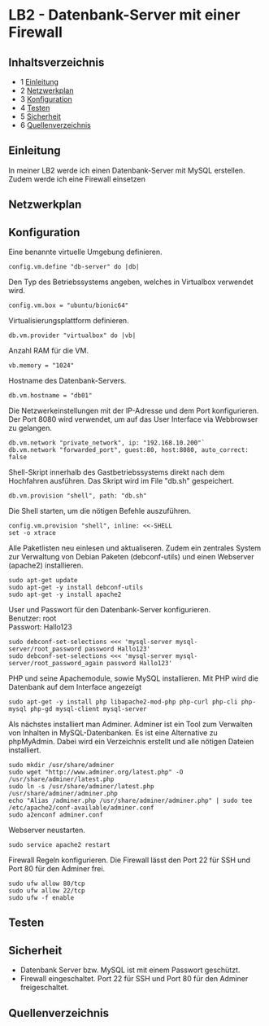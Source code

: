 # LB2 - Datenbank-Server mit einer Firewall

## Inhaltsverzeichnis

* 1 [Einleitung](#einleitung) 
* 2 [Netzwerkplan](#netzwerkplan)
* 3 [Konfiguration](#konfiguration)
* 4 [Testen](#testen)
* 5 [Sicherheit](#sicherheit)
* 6 [Quellenverzeichnis](#quellenverzeichnis)

## Einleitung
In meiner LB2 werde ich einen Datenbank-Server mit MySQL erstellen. Zudem werde ich eine Firewall einsetzen 

## Netzwerkplan
     

## Konfiguration
Eine benannte virtuelle Umgebung definieren.

`config.vm.define "db-server" do |db|`

Den Typ des Betriebssystems angeben, welches in Virtualbox verwendet wird.

`config.vm.box = "ubuntu/bionic64"`

Virtualisierungsplattform definieren.

`db.vm.provider "virtualbox" do |vb|`

Anzahl RAM für die VM.

`vb.memory = "1024"`

Hostname des Datenbank-Servers.

`db.vm.hostname = "db01"`

Die Netzwerkeinstellungen mit der IP-Adresse und dem Port konfigurieren. Der Port 8080 wird verwendet, um auf das User Interface via Webbrowser zu gelangen.

```
db.vm.network "private_network", ip: "192.168.10.200"`
db.vm.network "forwarded_port", guest:80, host:8080, auto_correct: false
```
Shell-Skript innerhalb des Gastbetriebssystems direkt nach dem Hochfahren ausführen. Das Skript wird im File "db.sh" gespeichert.

`db.vm.provision "shell", path: "db.sh"`

Die Shell starten, um die nötigen Befehle auszuführen.

```
config.vm.provision "shell", inline: <<-SHELL 
set -o xtrace
```

Alle Paketlisten neu einlesen und aktualiseren. Zudem ein zentrales System zur Verwaltung von Debian Paketen (debconf-utils) und einen Webserver (apache2) installieren.

```
sudo apt-get update
sudo apt-get -y install debconf-utils 
sudo apt-get -y install apache2 
```

User und Passwort für den Datenbank-Server konfigurieren.<br>
Benutzer: root<br>
Passwort: Hallo123

```
sudo debconf-set-selections <<< 'mysql-server mysql-server/root_password password Hallo123'
sudo debconf-set-selections <<< 'mysql-server mysql-server/root_password_again password Hallo123'
```

PHP und seine Apachemodule, sowie MySQL installieren. Mit PHP wird die Datenbank auf dem Interface angezeigt

`sudo apt-get -y install php libapache2-mod-php php-curl php-cli php-mysql php-gd mysql-client mysql-server` 

Als nächstes installiert man Adminer. Adminer ist ein Tool zum Verwalten von Inhalten in MySQL-Datenbanken. Es ist eine Alternative zu phpMyAdmin. Dabei wird ein Verzeichnis erstellt und alle nötigen Dateien installiert.

```	
sudo mkdir /usr/share/adminer
sudo wget "http://www.adminer.org/latest.php" -O /usr/share/adminer/latest.php
sudo ln -s /usr/share/adminer/latest.php /usr/share/adminer/adminer.php
echo "Alias /adminer.php /usr/share/adminer/adminer.php" | sudo tee /etc/apache2/conf-available/adminer.conf
sudo a2enconf adminer.conf  
```

Webserver neustarten.

`sudo service apache2 restart`

Firewall Regeln konfigurieren. Die Firewall lässt den Port 22 für SSH und Port 80 für den Adminer frei.

```  
sudo ufw allow 80/tcp 
sudo ufw allow 22/tcp 
sudo ufw -f enable 
```

## Testen

## Sicherheit
* Datenbank Server bzw. MySQL ist mit einem Passwort geschützt.
* Firewall eingeschaltet. Port 22 für SSH und Port 80 für den Adminer freigeschaltet.

## Quellenverzeichnis